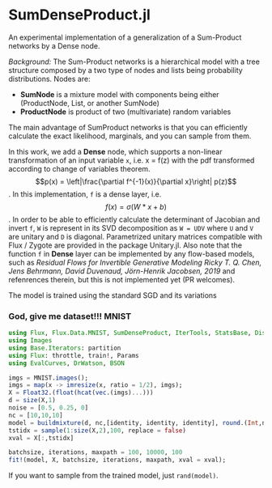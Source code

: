 # SumDenseProduct.jl

An experimental implementation of a generalization of a Sum-Product networks by a Dense node.

*Background:* The Sum-Product networks is a hierarchical model with a tree structure composed by a two type of nodes and lists being probability distributions. Nodes are: 
* **SumNode** is a mixture model with components being either (ProductNode, List, or another SumNode)
* **ProductNode** is product of two (multivariate) random variables

The main advantage of SumProduct networks is that you can efficiently calculate the exact likelihood, marginals, and you can sample from them.

In this work, we add a **Dense** node, which supports a non-linear transformation of an input variable `x`, i.e. x = f(z) with the pdf transformed according to change of variables theorem. $$p(x) = \left|\frac{\partial f^{-1}(x)}{\partial x}\right| p(z)$$. In this implementation, `f` is a dense layer, i.e. $$f(x) = \sigma(W*x + b)$$. In order to be able to efficiently calculate the determinant of Jacobian and invert `f`, `W` is represent in its SVD decomposition as `W = UDV` where `U` and `V` are unitary and `D` is diagonal. Parametrized unitary matrices compatible with Flux / Zygote are provided in the package Unitary.jl.  Also note that the function `f` in **Dense** layer can be implemented by any flow-based models, such as *Residual Flows for Invertible Generative Modeling
Ricky T. Q. Chen, Jens Behrmann, David Duvenaud, Jörn-Henrik Jacobsen, 2019* and refenrences therein, but this is not implemented yet (PR welcomes).

The model is trained using the standard SGD and its variations

### God, give me dataset!!!   MNIST
```julia
using Flux, Flux.Data.MNIST, SumDenseProduct, IterTools, StatsBase, Distributions, Unitary
using Images
using Base.Iterators: partition
using Flux: throttle, train!, Params
using EvalCurves, DrWatson, BSON

imgs = MNIST.images();
imgs = map(x -> imresize(x, ratio = 1/2), imgs);
X = Float32.(float(hcat(vec.(imgs)...)))
d = size(X,1)
noise = [0.5, 0.25, 0]
nc = [10,10,10]
model = buildmixture(d, nc,[identity, identity, identity], round.(Int,noise.*d));
tstidx = sample(1:size(X,2),100, replace = false)
xval = X[:,tstidx]

batchsize, iterations, maxpath = 100, 10000, 100
fit!(model, X, batchsize, iterations, maxpath, xval = xval);
```
If you want to sample from the trained model, just `rand(model)`.
